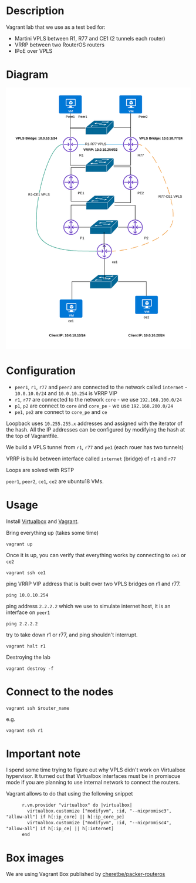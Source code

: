 # Description

Vagrant lab that we use as a test bed for:

* Martini VPLS between R1, R77 and CE1 (2 tunnels each router)
* VRRP between two RouterOS routers
* IPoE over VPLS

# Diagram


![alt text](https://github.com/logingood/mikrotik-vagrant-vpls-vrrp/blob/master/diagram.png "VRRP and VPLS on virtual mikrotiks")


# Configuration


* `peer1`, `r1`, `r77` and `peer2` are connected to the network called `internet` - `10.0.10.0/24` and `10.0.10.254` is VRRP VIP
* `r1`, `r77` are connected to the network `core` - we use `192.168.100.0/24`
* `p1`, `p2` are connect to `core` and `core_pe` - we use `192.168.200.0/24`
* `pe1`, `pe2` are connect to `core_pe` and `ce`

Loopback uses `10.255.255.x` addresses and assigned with the iterator of the hash.
All the IP addresses can be configured by modifying the hash at the top of Vagrantfile.

We build a VPLS tunnel from `r1`, `r77` and  `pe1` (each rouer has two tunnels)

VRRP is build between interface called `internet` (bridge) of `r1` and `r77`

Loops are solved with RSTP

`peer1`, `peer2`, `ce1`, `ce2` are ubuntu18 VMs.

# Usage

Install [Virtualbox](https://www.virtualbox.org/wiki/Downloads) and [Vagrant](https://www.vagrantup.com/downloads).

Bring everything up (takes some time)

```
vagrant up
```

Once it is up, you can verify that everything works by connecting to `ce1` or `ce2`
```
vagrant ssh ce1
```

ping VRRP VIP address that is built over two VPLS bridges on r1 and r77.
```
ping 10.0.10.254
```

ping address `2.2.2.2` which we use to simulate internet host, it is an interface on `peer1`

```
ping 2.2.2.2
```

try to take down r1 or r77, and ping shouldn't interrupt.

```
vagrant halt r1
```

Destroying the lab

```
vagrant destroy -f
```

# Connect to the nodes

```
vagrant ssh $router_name
```

e.g.

```
vagrant ssh r1
```

# Important note

I spend some time trying to figure out why VPLS didn't work on Virtualbox
hypervisor. It turned out that Virtualbox interfaces must be in promiscue mode
if you are planning to use internal network to connect the routers.

Vagrant allows to do that using the following snippet

```
      r.vm.provider "virtualbox" do |virtualbox|
        virtualbox.customize ["modifyvm", :id, "--nicpromisc3", "allow-all"] if h[:ip_core] || h[:ip_core_pe]
        virtualbox.customize ["modifyvm", :id, "--nicpromisc4", "allow-all"] if h[:ip_ce] || h[:internet]
      end
```

# Box images

We are using Vagrant Box published by
[cheretbe/packer-routeros](https://github.com/cheretbe/packer-routeros)
